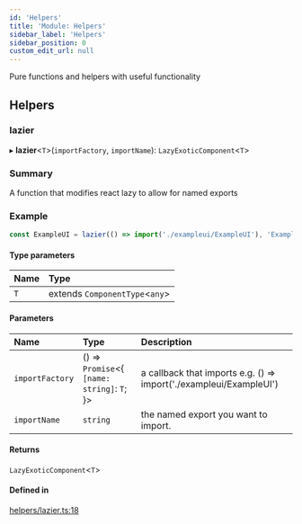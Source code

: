 ```yaml
---
id: 'Helpers'
title: 'Module: Helpers'
sidebar_label: 'Helpers'
sidebar_position: 0
custom_edit_url: null
---
```


Pure functions and helpers with useful functionality

## Helpers

### lazier

▸ **lazier**<`T`\>(`importFactory`, `importName`): `LazyExoticComponent`<`T`\>

### Summary

A function that modifies react lazy to allow for named exports

### Example

```typescript
const ExampleUI = lazier(() => import('./exampleui/ExampleUI'), 'ExampleUI');
```

#### Type parameters

| Name | Type                            |
| :--- | :------------------------------ |
| `T`  | extends `ComponentType`<`any`\> |

#### Parameters

| Name            | Type                                         | Description                                                        |
| :-------------- | :------------------------------------------- | :----------------------------------------------------------------- |
| `importFactory` | () => `Promise`<{ `[name: string]`: `T`; }\> | a callback that imports e.g. () => import('./exampleui/ExampleUI') |
| `importName`    | `string`                                     | the named export you want to import.                               |

#### Returns

`LazyExoticComponent`<`T`\>

#### Defined in

[helpers/lazier.ts:18](https://github.com/scaffold-eth/eth-hooks/blob/b2e0cac/src/helpers/lazier.ts#L18)
